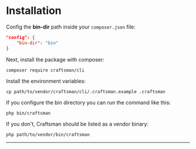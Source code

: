 # Installation

Config the **bin-dir** path inside your ```composer.json``` file:

```json
"config": {
    "bin-dir": "bin"
}
```

Next, install the package with composer:

	composer require craftsman/cli

Install the environment variables:

    cp path/to/vendor/craftsman/cli/.craftsman.example .craftsman

If you configure the bin directory you can run the command like this:

    php bin/craftsman

If you don't, Craftsman should be listed as a vendor binary:

    php path/to/vendor/bin/craftsman

---
